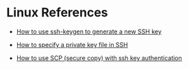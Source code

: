 # Linux References

- [How to use ssh-keygen to generate a new SSH key](https://www.ssh.com/academy/ssh/keygen)

- [How to specify a private key file in SSH](https://www.xmodulo.com/how-to-specify-private-key-file-in-ssh.html)

- [How to use SCP (secure copy) with ssh key authentication](https://www.techrepublic.com/article/how-to-use-secure-copy-with-ssh-key-authentication/)